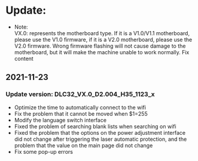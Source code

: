 # Update:
- Note:  
VX.0: represents the motherboard type. If it is a V1.0/V1.1 motherboard, please use the V1.0 firmware, if it is a V2.0 motherboard, please use the V2.0 firmware. Wrong firmware flashing will not cause damage to the motherboard, but it will make the machine unable to work normally.
Fix content

## 2021-11-23
### Update version: DLC32_VX.0_D2.004_H35_1123_x

- Optimize the time to automatically connect to the wifi  
- Fix the problem that it cannot be moved when $1=255  
- Modify the language switch interface  
- Fixed the problem of searching blank lists when searching on wifi  
- Fixed the problem that the options on the power adjustment interface did not change after triggering the laser automatic protection, and the problem that the value on the main page did not change  
- Fix some pop-up errors
